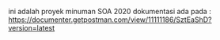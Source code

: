 ini adalah proyek minuman SOA 2020
dokumentasi ada pada :
https://documenter.getpostman.com/view/11111186/SztEaShD?version=latest